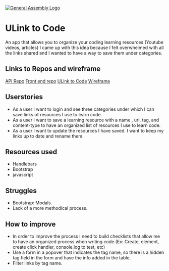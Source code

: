 [![General Assembly Logo](https://camo.githubusercontent.com/1a91b05b8f4d44b5bbfb83abac2b0996d8e26c92/687474703a2f2f692e696d6775722e636f6d2f6b6538555354712e706e67)](https://generalassemb.ly/education/web-development-immersive)

# ULink to Code

An app that allows you to organize your coding learning resources (Youtube videos, articles)
I came up with this idea because I felt overwhelmed with all the links shared and I wanted to have a way to save them under categories.

## Links to Repos and wireframe
[API Repo](https://github.com/yenpraja610/yenproject)
[Front end repo](https://github.com/yenpraja610/yenproject_front)
[ULink to Code](https://yenpraja610.github.io/yenproject_front/)
[Wireframe](http://i1172.photobucket.com/albums/r579/yenlumiere610/Mobile%20Uploads/9AF1E1AE-8A16-412B-B296-BE07E5959CCB_zpscbzigqvn.jpg)

## Userstories
- As a user I want to login and see three categories under which I can save links of resources I use to learn code.
- As a user I want to save a learning resource with a name , url, tag, and content-type to have an organized list  of resources I use to learn code.
- As a user I want to update the resources I have saved. I want to keep my links up to date and rename them.

## Resources used

- Handlebars
- Bootstrap
- javascript


## Struggles

- Bootstrap: Modals.
- Lack of a more methodical process.


## How to improve
- In order to improve the process I need to build checklists that allow me to have an organized process when writing code.(Ex: Create, element, create click handler, console.log to test, etc)
- Use a form in a popover that indicates the tag name, so there is a hidden tag field in the form and have the info added in the table.
- Filter links by tag name.
